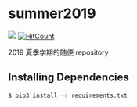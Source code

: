 # summer2019

[![](https://img.shields.io/badge/License-Apache%202.0-blue.svg?style=flat-square)](https://github.com/Blurgyy/summer2019/blob/master/LICENSE)
[![HitCount](http://hits.dwyl.io/Blurgyy/summer2019.svg)](http://hits.dwyl.io/Blurgyy/summer2019)

2019 夏季学期的随便 repository

## Installing Dependencies

```bash
$ pip3 install -r requirements.txt
```
